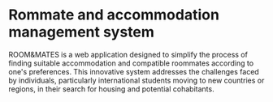# Rommate and accommodation management system
ROOM&MATES is a web application designed to simplify the process of finding suitable accommodation and compatible roommates according to one's preferences. This innovative system addresses the challenges faced by individuals, particularly international students moving to new countries or regions, in their search for housing and potential cohabitants.
